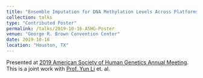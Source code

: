 ```yaml
---
title: "Ensemble Imputation for DNA Methylation Levels Across Platforms"
collection: talks
type: "Contributed Poster"
permalink: /talks/2019-10-16-ASHG-Poster
venue: "George R. Brown Convention Center"
date: 2019-10-16
location: "Houston, TX"
---
```


Presented at [2019 American Society of Human Genetics Annual Meeting](https://www.ashg.org/2019meeting/).
This is a joint work with [Prof. Yun Li](https://yunliweb.its.unc.edu/) et. al.

